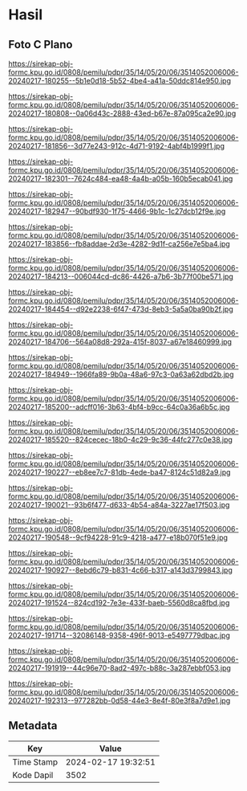 # Hasil

## Foto C Plano

https://sirekap-obj-formc.kpu.go.id/0808/pemilu/pdpr/35/14/05/20/06/3514052006006-20240217-180255--5b1e0d18-5b52-4be4-a41a-50ddc814e950.jpg

https://sirekap-obj-formc.kpu.go.id/0808/pemilu/pdpr/35/14/05/20/06/3514052006006-20240217-180808--0a06d43c-2888-43ed-b67e-87a095ca2e90.jpg

https://sirekap-obj-formc.kpu.go.id/0808/pemilu/pdpr/35/14/05/20/06/3514052006006-20240217-181856--3d77e243-912c-4d71-9192-4abf4b1999f1.jpg

https://sirekap-obj-formc.kpu.go.id/0808/pemilu/pdpr/35/14/05/20/06/3514052006006-20240217-182301--7624c484-ea48-4a4b-a05b-160b5ecab041.jpg

https://sirekap-obj-formc.kpu.go.id/0808/pemilu/pdpr/35/14/05/20/06/3514052006006-20240217-182947--90bdf930-1f75-4466-9b1c-1c27dcb12f9e.jpg

https://sirekap-obj-formc.kpu.go.id/0808/pemilu/pdpr/35/14/05/20/06/3514052006006-20240217-183856--fb8addae-2d3e-4282-9d1f-ca256e7e5ba4.jpg

https://sirekap-obj-formc.kpu.go.id/0808/pemilu/pdpr/35/14/05/20/06/3514052006006-20240217-184213--006044cd-dc86-4426-a7b6-3b77f00be571.jpg

https://sirekap-obj-formc.kpu.go.id/0808/pemilu/pdpr/35/14/05/20/06/3514052006006-20240217-184454--d92e2238-6f47-473d-8eb3-5a5a0ba90b2f.jpg

https://sirekap-obj-formc.kpu.go.id/0808/pemilu/pdpr/35/14/05/20/06/3514052006006-20240217-184706--564a08d8-292a-415f-8037-a67e18460999.jpg

https://sirekap-obj-formc.kpu.go.id/0808/pemilu/pdpr/35/14/05/20/06/3514052006006-20240217-184949--1966fa89-9b0a-48a6-97c3-0a63a62dbd2b.jpg

https://sirekap-obj-formc.kpu.go.id/0808/pemilu/pdpr/35/14/05/20/06/3514052006006-20240217-185200--adcff016-3b63-4bf4-b9cc-64c0a36a6b5c.jpg

https://sirekap-obj-formc.kpu.go.id/0808/pemilu/pdpr/35/14/05/20/06/3514052006006-20240217-185520--824cecec-18b0-4c29-9c36-44fc277c0e38.jpg

https://sirekap-obj-formc.kpu.go.id/0808/pemilu/pdpr/35/14/05/20/06/3514052006006-20240217-190227--eb8ee7c7-81db-4ede-ba47-8124c51d82a9.jpg

https://sirekap-obj-formc.kpu.go.id/0808/pemilu/pdpr/35/14/05/20/06/3514052006006-20240217-190021--93b6f477-d633-4b54-a84a-3227ae17f503.jpg

https://sirekap-obj-formc.kpu.go.id/0808/pemilu/pdpr/35/14/05/20/06/3514052006006-20240217-190548--9cf94228-91c9-4218-a477-e18b070f51e9.jpg

https://sirekap-obj-formc.kpu.go.id/0808/pemilu/pdpr/35/14/05/20/06/3514052006006-20240217-190927--8ebd6c79-b831-4c66-b317-a143d3799843.jpg

https://sirekap-obj-formc.kpu.go.id/0808/pemilu/pdpr/35/14/05/20/06/3514052006006-20240217-191524--824cd192-7e3e-433f-baeb-5560d8ca8fbd.jpg

https://sirekap-obj-formc.kpu.go.id/0808/pemilu/pdpr/35/14/05/20/06/3514052006006-20240217-191714--32086148-9358-496f-9013-e5497779dbac.jpg

https://sirekap-obj-formc.kpu.go.id/0808/pemilu/pdpr/35/14/05/20/06/3514052006006-20240217-191919--44c96e70-8ad2-497c-b88c-3a287ebbf053.jpg

https://sirekap-obj-formc.kpu.go.id/0808/pemilu/pdpr/35/14/05/20/06/3514052006006-20240217-192313--977282bb-0d58-44e3-8e4f-80e3f8a7d9e1.jpg


## Metadata

| Key        | Value               |
| ---------- | ------------------- |
| Time Stamp | 2024-02-17 19:32:51 |
| Kode Dapil | 3502                |



